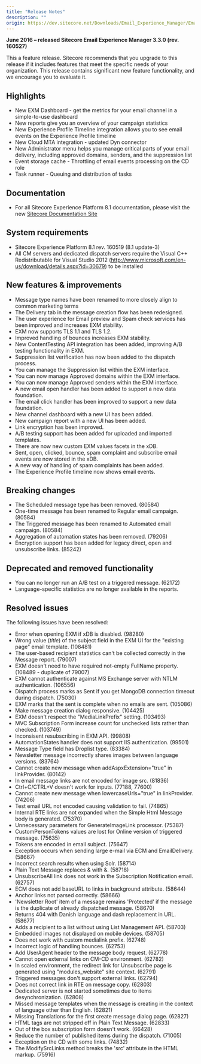 ```yaml
---
title: "Release Notes"
description: ""
origin: https://dev.sitecore.net/Downloads/Email_Experience_Manager/Email_Experience_Manager_33/Email_Experience_Manager_33_Initial_Release/Release_Notes
---
```


**June 2016 – released Sitecore Email Experience Manager 3.3.0 (rev. 160527)**

This a feature release. Sitecore recommends that you upgrade to this release if it includes features that meet the specific needs of your organization. This release contains significant new feature functionality, and we encourage you to evaluate it.

## Highlights

-   New EXM Dashboard - get the metrics for your email channel in a simple-to-use dashboard
-   New reports give you an overview of your campaign statistics
-   New Experience Profile Timeline integration allows you to see email events on the Experience Profile timeline
-   New Cloud MTA integration - updated Dyn connector
-   New Administrator menu helps you manage critical parts of your email delivery, including approved domains, senders, and the suppression list
-   Event storage cache - Throttling of email events processing on the CD role
-   Task runner - Queuing and distribution of tasks

## Documentation

-   For all Sitecore Experience Platform 8.1 documentation, please visit the new [Sitecore Documentation Site](http://www.doc.sitecore.net)

## System requirements

-   Sitecore Experience Platform 8.1 rev. 160519 (8.1 update-3)
-   All CM servers and dedicated dispatch servers require the Visual C++ Redistributable for Visual Studio 2012 (http://www.microsoft.com/en-us/download/details.aspx?id=30679) to be installed

## New features & improvements

-   Message type names have been renamed to more closely align to common marketing terms
-   The Delivery tab in the message creation flow has been redesigned.
-   The user experience for Email preview and Spam check services has been improved and increases EXM stability.
-   EXM now supports TLS 1.1 and TLS 1.2.
-   Improved handling of bounces increases EXM stability.
-   New ContentTesting API integration has been added, improving A/B testing functionality in EXM.
-   Suppression list verification has now been added to the dispatch process.
-   You can manage the Suppression list within the EXM interface.
-   You can now manage Approved domains within the EXM interface.
-   You can now manage Approved senders within the EXM interface.
-   A new email open handler has been added to support a new data foundation.
-   The email click handler has been improved to support a new data foundation.
-   New channel dashboard with a new UI has been added.
-   New campaign report with a new UI has been added.
-   Link encryption has been improved.
-   A/B testing support has been added for uploaded and imported templates.
-   There are now new custom EXM values facets in the xDB.
-   Sent, open, clicked, bounce, spam complaint and subscribe email events are now stored in the xDB.
-   A new way of handling of spam complaints has been added.
-   The Experience Profile timeline now shows email events.

## Breaking changes

-   The Scheduled message type has been removed. (80584)
-   One-time message has been renamed to Regular email campaign. (80584)
-   The Triggered message has been renamed to Automated email campaign. (80584)
-   Aggregation of automation states has been removed. (79206)
-   Encryption support has been added for legacy direct, open and unsubscribe links. (85242)

## Deprecated and removed functionality

-   You can no longer run an A/B test on a triggered message. (62172)
-   Language-specific statistics are no longer available in the reports.

## Resolved issues

The following issues have been resolved:

-   Error when opening EXM if xDB is disabled. (98280)
-   Wrong value ($title$) of the subject field in the EXM UI for the "existing page" email template. (108481)
-   The user-based recipient statistics can't be collected correctly in the Message report. (79007)
-   EXM doesn't need to have required not-empty FullName property. (108489 - duplicate of 79007)
-   EXM cannot authenticate against MS Exchange server with NTLM authentication. (106556)
-   Dispatch process marks as Sent if you get MongoDB connection timeout during dispatch. (75030)
-   EXM marks that the sent is complete when no emails are sent. (105086)
-   Make message creation dialog responsive. (104425)
-   EXM doesn't respect the "MediaLinkPrefix" setting. (103493)
-   MVC Subscription Form increase count for unchecked lists rather than checked. (103749)
-   Inconsisent resubscribing in EXM API. (99808)
-   AutomationStates handler does not support IIS authentication. (99501)
-   Message Type field has Droplist type. (83384)
-   Newsletter message incorrectly shares images between language versions. (83764)
-   Cannot create new message when addAspxExtension="true" in linkProvider. (80142)
-   In email message links are not encoded for image src. (81836)
-   Ctrl+C/CTRL+V doesn't work for inputs. (77188, 77600)
-   Cannot create new message when lowercaseUrls="true" in linkProvider. (74206)
-   Test email URL not encoded causing validation to fail. (74865)
-   Internal RTE links are not expanded when the Simple Html Message body is generated. (75370)
-   Unnecessary parameters for GenerateImageLink processor. (75387)
-   CustomPersonTokens values are lost for Online version of triggered message. (75635)
-   Tokens are encoded in email subject. (75647)
-   Exception occurs when sending large e-mail via ECM and EmailDelivery. (58667)
-   Incorrect search results when using Solr. (58714)
-   Plain Text Message replaces & with &amp;. (58718)
-   UnsubscribeAll link does not work in the Subscription Notification email. (62757)
-   ECM does not add baseURL to links in background attribute. (58644)
-   Anchor links not parsed correctly. (58666)
-   'Newsletter Root' item of a message remains 'Protected' if the message is the duplicate of already dispatched message. (58670)
-   Returns 404 with Danish language and dash replacement in URL. (58677)
-   Adds a recipient to a list without using List Management API. (58703)
-   Embedded images not displayed on mobile devices. (58705)
-   Does not work with custom medialink prefix. (62748)
-   Incorrect logic of handling bounces. (62753)
-   Add UserAgent header to the message body request. (62778)
-   Cannot open external links on CM-CD environment. (62782)
-   In scaled environment, the redirect link for Unsubscribe page is generated using "modules_website" site context. (62791)
-   Triggered messages don't support external links. (62794)
-   Does not correct link in RTE on message copy. (62803)
-   Dedicated server is not started sometimes due to items desynchronization. (62808)
-   Missed message templates when the message is creating in the context of language other than English. (62821)
-   Missing Translations for the first create message dialog page. (62827)
-   HTML tags are not stripped off in Plain Text Message. (62833)
-   Out of the box subscription form doesn't work. (66428)
-   Reduce the number of published items during the dispatch. (71005)
-   Exception on the CD with some links. (74832)
-   ​The ModifySrcLinks method breaks the 'src' attribute in the HTML markup. (75916)